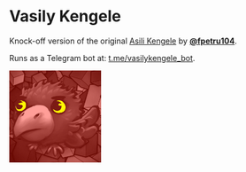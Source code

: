 # Vasily Kengele

Knock-off version of the original [Asili Kengele](https://linktr.ee/asilikengele) by **[@fpetru104](https://github.com/fpetru104)**.

Runs as a Telegram bot at: [t.me/vasilykengele_bot](t.me/vasilykengele_bot).

<img src="vasily.jpg" alt="Vasily Kengele photo" width="166"/>
